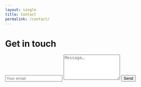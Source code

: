 ```yaml
---
layout: single
title: Contact
permalink: /contact/
---
```


# Get in touch

<form action="https://formspree.io/f/your-ID" method="POST">
  <input type="email" name="_replyto" placeholder="Your email" required>
  <textarea name="message" rows="5" placeholder="Message…" required></textarea>
  <button type="submit">Send</button>
</form>

